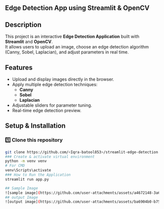 ## Edge Detection App using Streamlit & OpenCV
## Description
This project is an interactive **Edge Detection Application** built with **Streamlit** and **OpenCV**.  
It allows users to upload an image, choose an edge detection algorithm (Canny, Sobel, Laplacian), and adjust parameters in real time.
##  Features
- Upload and display images directly in the browser.
- Apply multiple edge detection techniques:
  - **Canny**
  - **Sobel**
  - **Laplacian**
- Adjustable sliders for parameter tuning.
- Real-time edge detection preview.
##  Setup & Installation
### **1️⃣ Clone this repository**
```bash
git clone https://github.com/<Iqra-batool853>/streamlit-edge-detection.git
### Create & activate virtual environment
python -m venv venv
# For CMD
venv\Scripts\activate
### How to Run the Application
streamlit run app.py

## Sample Image
![sample image](https://github.com/user-attachments/assets/a4672148-3a65-4fa3-8a14-8371f7f2c532)
## output Image
![output image](https://github.com/user-attachments/assets/ba6904b0-b75c-4716-b4d3-a3787b2e062a)

